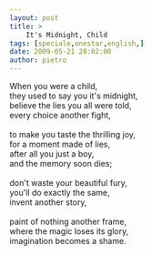 ```yaml
---
layout: post
title: >
    It's Midnight, Child
tags: [speciale,onestar,english,]
date: 2009-05-21 20:02:00
author: pietro
---
```

When you were a child,<br/>they used to say you it's midnight,<br/>believe the lies you all were told,<br/>every choice another fight,<br/><br/>to make you taste the thrilling joy,<br/>for a moment made of lies,<br/>after all you just a boy,<br/>and the memory soon dies;<br/><br/>don't waste your beautiful fury,<br/>you'll do exactly the same,<br/>invent another story,<br/><br/>paint of nothing another frame,<br/>where the magic loses its glory,<br/>imagination becomes a shame.

